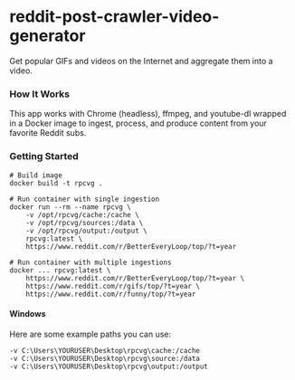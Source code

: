 # reddit-post-crawler-video-generator

Get popular GIFs and videos on the Internet and aggregate them into a video.

### How It Works

This app works with Chrome (headless), ffmpeg, and youtube-dl wrapped in a Docker image to ingest, process, and produce content from your favorite Reddit subs.


### Getting Started

```
# Build image
docker build -t rpcvg .

# Run container with single ingestion
docker run --rm --name rpcvg \
    -v /opt/rpcvg/cache:/cache \
    -v /opt/rpcvg/sources:/data \
    -v /opt/rpcvg/output:/output \
    rpcvg:latest \
    https://www.reddit.com/r/BetterEveryLoop/top/?t=year

# Run container with multiple ingestions
docker ... rpcvg:latest \
    https://www.reddit.com/r/BetterEveryLoop/top/?t=year \
    https://www.reddit.com/r/gifs/top/?t=year \
    https://www.reddit.com/r/funny/top/?t=year
```

#### Windows

Here are some example paths you can use:

```
-v C:\Users\YOURUSER\Desktop\rpcvg\cache:/cache
-v C:\Users\YOURUSER\Desktop\rpcvg\source:/data
-v C:\Users\YOURUSER\Desktop\rpcvg\output:/output
```

